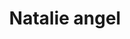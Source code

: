 ---
layout: item
raw_url: https://prdwebappstorage.blob.core.windows.net/kansaspattons/images/gallery-2009-10-31/img59023.jpg
thumb_url: https://prdwebappstorage.blob.core.windows.net/kansaspattons/images/gallery-2009-10-31/thumb_img59023.jpg
post: blog/2009-10-31-halloween.md
index: 2
title: Natalie angel
---